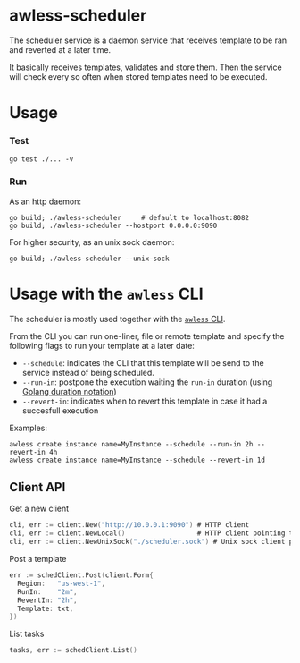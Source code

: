# awless-scheduler

The scheduler service is a daemon service that receives template to be ran and reverted at a later time. 

It basically receives templates, validates and store them. Then the service will check every so often when stored templates need to be executed.

# Usage

### Test

    go test ./... -v

### Run

As an http daemon:

    go build; ./awless-scheduler     # default to localhost:8082
    go build; ./awless-scheduler --hostport 0.0.0.0:9090

For higher security, as an unix sock daemon:

    go build; ./awless-scheduler --unix-sock

# Usage with the `awless` CLI

The scheduler is mostly used together with the [`awless` CLI](https://github.com/wallix/awless).

From the CLI you can run one-liner, file or remote template and specify the following flags to run your template at a later date:

- `--schedule`: indicates the CLI that this template will be send to the service instead of being scheduled.
- `--run-in`: postpone the execution waiting the `run-in` duration (using [Golang duration notation](https://golang.org/pkg/time/#ParseDuration))
- `--revert-in`: indicates when to revert this template in case it had a succesfull execution

Examples:

    awless create instance name=MyInstance --schedule --run-in 2h --revert-in 4h
    awless create instance name=MyInstance --schedule --revert-in 1d

## Client API

Get a new client

```go
cli, err := client.New("http://10.0.0.1:9090") # HTTP client
cli, err := client.NewLocal()                  # HTTP client pointing to localhost:8082
cli, err := client.NewUnixSock("./scheduler.sock") # Unix sock client pointing to localhost:8082
```

Post a template

```go
err := schedClient.Post(client.Form{
  Region:   "us-west-1",
  RunIn:    "2m",
  RevertIn: "2h",
  Template: txt,
})
```

List tasks

```go
tasks, err := schedClient.List()
```
